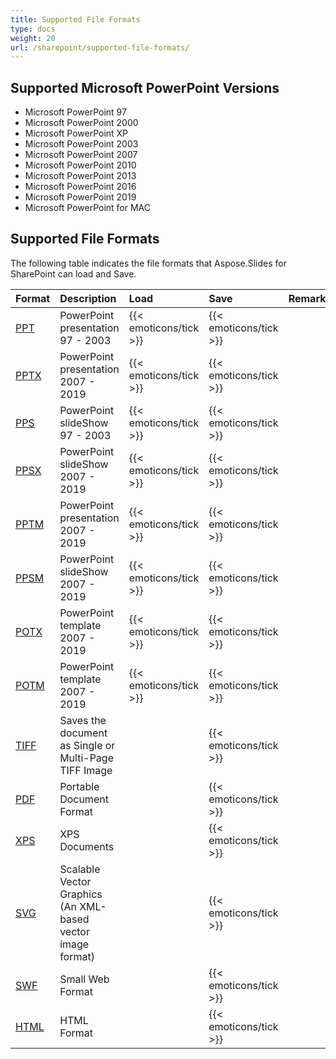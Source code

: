 ```yaml
---
title: Supported File Formats
type: docs
weight: 20
url: /sharepoint/supported-file-formats/
---
```


## **Supported Microsoft PowerPoint Versions**
- Microsoft PowerPoint 97
- Microsoft PowerPoint 2000
- Microsoft PowerPoint XP
- Microsoft PowerPoint 2003
- Microsoft PowerPoint 2007
- Microsoft PowerPoint 2010
- Microsoft PowerPoint 2013
- Microsoft PowerPoint 2016
- Microsoft PowerPoint 2019
- Microsoft PowerPoint for MAC


## **Supported File Formats**
The following table indicates the file formats that Aspose.Slides for SharePoint can load and Save.

|**Format**|**Description**|**Load**|**Save**|**Remarks**|
| :- | :- | :- | :- | :- |
|[PPT](https://wiki.fileformat.com/Presentation/PPT/)|PowerPoint presentation 97 - 2003|{{< emoticons/tick >}}|{{< emoticons/tick >}}| |
|[PPTX](https://wiki.fileformat.com/Presentation/PPTX/)|PowerPoint presentation 2007 - 2019|{{< emoticons/tick >}}|{{< emoticons/tick >}}| |
|[PPS](https://wiki.fileformat.com/Presentation/PPS/)|PowerPoint slideShow 97 - 2003|{{< emoticons/tick >}}|{{< emoticons/tick >}}| |
|[PPSX ](https://wiki.fileformat.com/Presentation/PPSX/)|PowerPoint slideShow 2007 - 2019|{{< emoticons/tick >}}|{{< emoticons/tick >}}| |
|[PPTM](https://wiki.fileformat.com/presentation/pptm/)|PowerPoint presentation 2007 - 2019|{{< emoticons/tick >}}|{{< emoticons/tick >}}| |
|[PPSM](https://wiki.fileformat.com/presentation/ppsm/)|PowerPoint slideShow 2007 - 2019|{{< emoticons/tick >}}|{{< emoticons/tick >}}| |
|[POTX](https://wiki.fileformat.com/Presentation/POTX/)|PowerPoint template 2007 - 2019|{{< emoticons/tick >}}|{{< emoticons/tick >}}| |
|[POTM](https://wiki.fileformat.com/presentation/potm/)|PowerPoint template 2007 - 2019|{{< emoticons/tick >}}|{{< emoticons/tick >}}| |
|[TIFF](https://wiki.fileformat.com/image/tiff/)|Saves the document as Single or Multi-Page TIFF Image| |{{< emoticons/tick >}}| |
|[PDF](https://wiki.fileformat.com/view/pdf/)|Portable Document Format| |{{< emoticons/tick >}}| |
|[XPS](https://wiki.fileformat.com/page-description-language/xps/)|XPS Documents| |{{< emoticons/tick >}}| |
|[SVG](https://wiki.fileformat.com/page-description-language/svg/)|Scalable Vector Graphics (An XML-based vector image format)| |{{< emoticons/tick >}}| |
|[SWF](https://wiki.fileformat.com/page-description-language/swf/)|Small Web Format| |{{< emoticons/tick >}}| |
|[HTML](https://wiki.fileformat.com/web/html/)|HTML Format| |{{< emoticons/tick >}}| |

